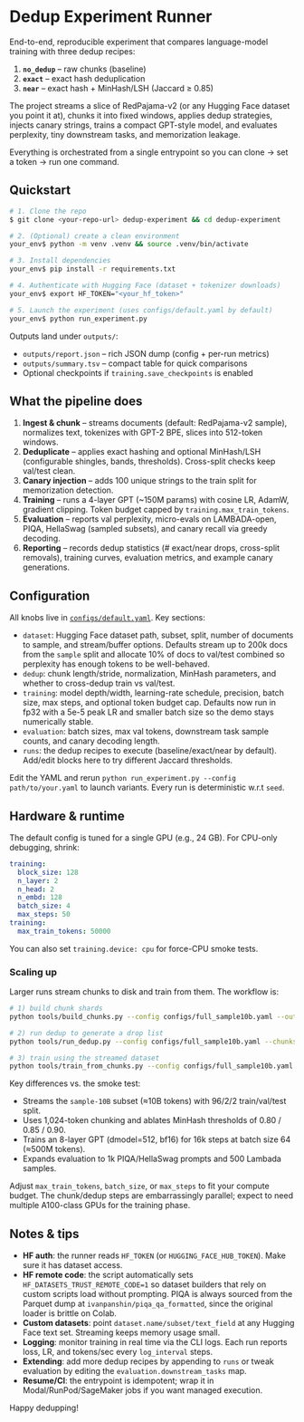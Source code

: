 # Dedup Experiment Runner

End-to-end, reproducible experiment that compares language-model training with three dedup recipes:

1. **`no_dedup`** – raw chunks (baseline)
2. **`exact`** – exact hash deduplication
3. **`near`** – exact hash + MinHash/LSH (Jaccard ≥ 0.85)

The project streams a slice of RedPajama-v2 (or any Hugging Face dataset you point it at), chunks it into fixed windows, applies dedup strategies, injects canary strings, trains a compact GPT-style model, and evaluates perplexity, tiny downstream tasks, and memorization leakage.

Everything is orchestrated from a single entrypoint so you can clone → set a token → run one command.

## Quickstart

```bash
# 1. Clone the repo
$ git clone <your-repo-url> dedup-experiment && cd dedup-experiment

# 2. (Optional) create a clean environment
your_env$ python -m venv .venv && source .venv/bin/activate

# 3. Install dependencies
your_env$ pip install -r requirements.txt

# 4. Authenticate with Hugging Face (dataset + tokenizer downloads)
your_env$ export HF_TOKEN="<your_hf_token>"

# 5. Launch the experiment (uses configs/default.yaml by default)
your_env$ python run_experiment.py
```

Outputs land under `outputs/`:

- `outputs/report.json` – rich JSON dump (config + per-run metrics)
- `outputs/summary.tsv` – compact table for quick comparisons
- Optional checkpoints if `training.save_checkpoints` is enabled

## What the pipeline does

1. **Ingest & chunk** – streams documents (default: RedPajama-v2 sample), normalizes text, tokenizes with GPT-2 BPE, slices into 512-token windows.
2. **Deduplicate** – applies exact hashing and optional MinHash/LSH (configurable shingles, bands, thresholds). Cross-split checks keep val/test clean.
3. **Canary injection** – adds 100 unique strings to the train split for memorization detection.
4. **Training** – runs a 4-layer GPT (~150M params) with cosine LR, AdamW, gradient clipping. Token budget capped by `training.max_train_tokens`.
5. **Evaluation** – reports val perplexity, micro-evals on LAMBADA-open, PIQA, HellaSwag (sampled subsets), and canary recall via greedy decoding.
6. **Reporting** – records dedup statistics (# exact/near drops, cross-split removals), training curves, evaluation metrics, and example canary generations.

## Configuration

All knobs live in [`configs/default.yaml`](configs/default.yaml). Key sections:

- `dataset`: Hugging Face dataset path, subset, split, number of documents to sample, and stream/buffer options. Defaults stream up to 200k docs from the `sample` split and allocate 10% of docs to val/test combined so perplexity has enough tokens to be well-behaved.
- `dedup`: chunk length/stride, normalization, MinHash parameters, and whether to cross-dedup train vs val/test.
- `training`: model depth/width, learning-rate schedule, precision, batch size, max steps, and optional token budget cap. Defaults now run in fp32 with a 5e-5 peak LR and smaller batch size so the demo stays numerically stable.
- `evaluation`: batch sizes, max val tokens, downstream task sample counts, and canary decoding length.
- `runs`: the dedup recipes to execute (baseline/exact/near by default). Add/edit blocks here to try different Jaccard thresholds.

Edit the YAML and rerun `python run_experiment.py --config path/to/your.yaml` to launch variants. Every run is deterministic w.r.t `seed`.

## Hardware & runtime

The default config is tuned for a single GPU (e.g., 24 GB). For CPU-only debugging, shrink:

```yaml
training:
  block_size: 128
  n_layer: 2
  n_head: 2
  n_embd: 128
  batch_size: 4
  max_steps: 50
training:
  max_train_tokens: 50000
```

You can also set `training.device: cpu` for force-CPU smoke tests.

### Scaling up

Larger runs stream chunks to disk and train from them. The workflow is:

```bash
# 1) build chunk shards
python tools/build_chunks.py --config configs/full_sample10b.yaml --output chunk_shards

# 2) run dedup to generate a drop list
python tools/run_dedup.py --config configs/full_sample10b.yaml --chunks chunk_shards --output chunk_shards/drop.jsonl

# 3) train using the streamed dataset
python tools/train_from_chunks.py --config configs/full_sample10b.yaml --chunks chunk_shards --drop chunk_shards/drop.jsonl --output outputs/full_run
```

Key differences vs. the smoke test:

- Streams the `sample-10B` subset (≈10B tokens) with 96/2/2 train/val/test split.
- Uses 1,024-token chunking and ablates MinHash thresholds of 0.80 / 0.85 / 0.90.
- Trains an 8-layer GPT (dmodel=512, bf16) for 16k steps at batch size 64 (≈500M tokens).
- Expands evaluation to 1k PIQA/HellaSwag prompts and 500 Lambada samples.

Adjust `max_train_tokens`, `batch_size`, or `max_steps` to fit your compute budget. The chunk/dedup steps are embarrassingly parallel; expect to need multiple A100-class GPUs for the training phase.

## Notes & tips

- **HF auth**: the runner reads `HF_TOKEN` (or `HUGGING_FACE_HUB_TOKEN`). Make sure it has dataset access.
- **HF remote code**: the script automatically sets `HF_DATASETS_TRUST_REMOTE_CODE=1` so dataset builders that rely on custom scripts load without prompting. PIQA is always sourced from the Parquet dump at `ivanpanshin/piqa_qa_formatted`, since the original loader is brittle on Colab.
- **Custom datasets**: point `dataset.name/subset/text_field` at any Hugging Face text set. Streaming keeps memory usage small.
- **Logging**: monitor training in real time via the CLI logs. Each run reports loss, LR, and tokens/sec every `log_interval` steps.
- **Extending**: add more dedup recipes by appending to `runs` or tweak evaluation by editing the `evaluation.downstream_tasks` map.
- **Resume/CI**: the entrypoint is idempotent; wrap it in Modal/RunPod/SageMaker jobs if you want managed execution.

Happy dedupping!
